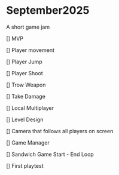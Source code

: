 # September2025

A short game jam



\[] MVP

\[] Player movement

\[] Player Jump

\[] Player Shoot

\[] Trow Weapon

\[] Take Damage

\[] Local Multiplayer

\[] Level Design

\[] Camera that follows all players on screen

\[] Game Manager

\[] Sandwich Game Start - End Loop

\[] First playtest


